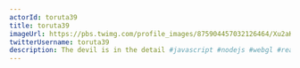 ```yaml
---
actorId: toruta39
title: toruta39
imageUrl: https://pbs.twimg.com/profile_images/875904457032126464/Xu2aKQc7_200x200.jpg
twitterUsername: toruta39
description: The devil is in the detail #javascript #nodejs #webgl #react #vr
---
```


